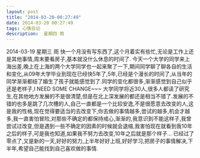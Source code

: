 ```yaml
---
layout: post
title: "2014-03-20-00:27:49"
date: 2014-03-20 00:27:49
tags: 心情日记
description:  星期四 雨
---
```

2014-03-19 星期三 雨 
	快一个月没有写东西了,这个月着实有些忙,无论是工作上还是其他事情,周末要看房子,基本就没什么休息的时间了.
今天一个大学的同学来上海出差,晚上在上海的两个大学同学也一起来聚了一下,期间同学聊了聊各自的生活和变化,从09年大学毕业到现在已经快5年了,5年,已经是个漫长的时间了,从当年的同学渐渐都结了婚生了孩子就能感觉到了.同学的变化都很多,渐渐感觉到自己似乎还是老样子,I NEED SOME CHANGE~~~
大学同学将近30人,很多人都读了研究生,在其他地方发展的不是很清楚,但是在北上深发展的都还是相当不错了.发展的不错的也多是跳了几次槽的人,自己一直都是一个比较安逸,不是很愿意去改变的人,这是我的性格,现在觉得要适当的去改变下,你去做的事情越多,尝试的越多,机会才越多,我一直害怕冒险,对那些不确定的都保持戒心,渐渐的,我意识到不能这样子,我曾尝试过改变,但是遇到一些不确定的因素的时候就会退缩,我害怕现在就看到我10年之后的样子,可是我也知道,如果我不努力去改变,10年之后就是那个样子...
已经过了零点了,又是新的一天,好好的努力,上半年好好上班,好好学习,把房子的事情解决,下半年,希望自己能找到自己喜欢做的事情.
